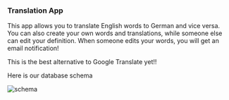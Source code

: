### Translation App
This app allows you to translate English words to German and
vice versa. You can also create your own words and translations,
while someone else can edit your definition. When someone edits your
words, you will get an email notification!

This is the best alternative to Google Translate yet!!

Here is our database schema

![schema](http://i6.minus.com/ibhxk6ctngTS7d.png)
